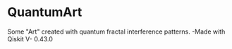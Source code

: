 # QuantumArt
Some "Art" created with quantum fractal interference patterns. -Made with Qiskit V- 0.43.0
